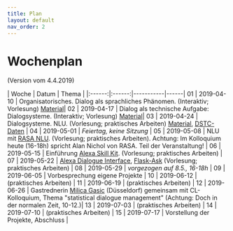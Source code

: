 ```yaml
---
title: Plan
layout: default
nav_order: 2
---
```


# Wochenplan

(Version vom 4.4.2019)

| Woche | Datum | Thema |
|:------:|:------:|-----------|------|
01 | 2019-04-10 | Organisatorisches. Dialog als sprachliches Phänomen. (Interaktiv; Vorlesung) [Material](https://github.com/compling-potsdam/sose19-anw1-dialmod/blob/master/material/01)|
02 | 2019-04-17 | Dialog als technische Aufgabe: Dialogsysteme. (Interaktiv; Vorlesung) [Material](https://github.com/compling-potsdam/sose19-anw1-dialmod/blob/master/material/02)|
03 | 2019-04-24 | Dialogsysteme. NLU. (Vorlesung; praktisches Arbeiten) [Material](https://github.com/compling-potsdam/sose19-anw1-dialmod/blob/master/material/03), [DSTC-Daten](https://github.com/compling-potsdam/sose19-anw1-dialmod/blob/master/material/DSTC) |
04 | 2019-05-01 | *Feiertag, keine Sitzung* |
05 | 2019-05-08 | NLU mit [RASA NLU](https://rasa.com/docs/nlu/). (Vorlesung; praktisches Arbeiten). Achtung: Im Kolloquium heute (16-18h) spricht Alan Nichol von RASA. Teil der Veranstaltung! |
06 | 2019-05-15 | Einführung [Alexa Skill Kit](https://developer.amazon.com/de/docs/ask-overviews/build-skills-with-the-alexa-skills-kit.html). (Vorlesung; praktisches Arbeiten) |
07 | 2019-05-22 | [Alexa Dialogue Interface](https://developer.amazon.com/de/docs/custom-skills/dialog-interface-reference.html), [Flask-Ask](https://flask-ask.readthedocs.io/en/latest/) (Vorlesung; praktisches Arbeiten) |
08 | 2019-05-29 | *vorgezogen auf 8.5., 16-18h* |
09 | 2019-06-05 | Vorbesprechung eigene Projekte |
10 | 2019-06-12 | (praktisches Arbeiten) |
11 | 2019-06-19 | (praktisches Arbeiten) |
12 | 2019-06-26 | Gastrednerin [Milica Gasic](http://mi.eng.cam.ac.uk/~mg436/) (Düsseldorf) gemeinsam mit CL-Kolloquium, Thema "statistical dialogue management" (Achtung: Doch in der normalen Zeit, 10-12.)|
13 | 2019-07-03 | (praktisches Arbeiten) |
14 | 2019-07-10 | (praktisches Arbeiten) |
15 | 2019-07-17 | Vorstellung der Projekte, Abschluss |
